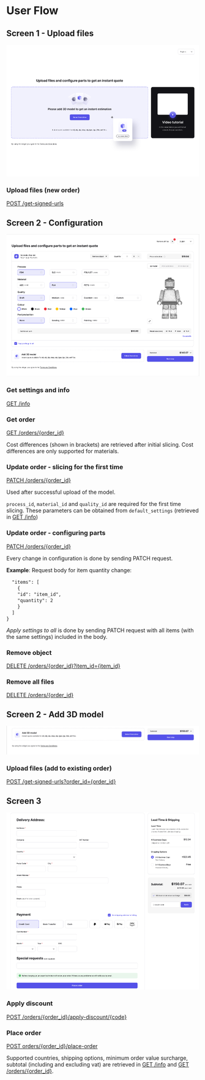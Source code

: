 # User Flow

## Screen 1 - Upload files

![screen1](./screens/screen1.png)

### Upload files (new order)
[POST /get-signed-urls](../reference/ctq-widget-api.v1.yaml/paths/~1get-signed-urls/post)

## Screen 2 - Configuration

![screen2-1](./screens/screen2-1.png)

### Get settings and info

[GET /info](../reference/ctq-widget-api.v1.yaml/paths/~1info/get)

### Get order

[GET /orders/{order_id}](../reference/ctq-widget-api.v1.yaml/paths/~1orders~1%7Border_id%7D/get)

Cost differences (shown in brackets) are retrieved after initial slicing. Cost differences are only supported for materials.

### Update order - slicing for the first time

[PATCH /orders/{order_id}](../reference/ctq-widget-api.v1.yaml/paths/~1orders~1%7Border_id%7D/patch)

Used after successful upload of the model. 

```process_id```, ```material_id``` and ```quality_id```
are required for the first time slicing. These parameters can be obtained from ```default_settings``` (retrieved in [GET /info](../reference/ctq-widget-api.v1.yaml/paths/~1info/get))

### Update order - configuring parts

[PATCH /orders/{order_id}](../reference/ctq-widget-api.v1.yaml/paths/~1orders~1%7Border_id%7D/patch)

Every change in configuration is done by sending PATCH request. 

**Example**: Request body for item quantity change:
```{
  "items": [
    {
    "id": "item_id",
    "quantity": 2
    }     
  ]
}
```

*Apply settings to all* is done by sending PATCH request with all items (with the same settings) included in the body.

### Remove object

[DELETE /orders/{order_id}?item_id={item_id}](../reference/ctq-widget-api.v1.yaml/paths/~1orders~1%7Border_id%7D/delete)

### Remove all files

[DELETE /orders/{order_id}](../reference/ctq-widget-api.v1.yaml/paths/~1orders~1%7Border_id%7D/delete)


## Screen 2 - Add 3D model

![screen2-2](./screens/screen2-2.png)

### Upload files (add to existing order)

[POST /get-signed-urls?order_id={order_id}](../reference/ctq-widget-api.v1.yaml/paths/~1get-signed-urls/post)


## Screen 3

![screen3](./screens/screen3.png)

### Apply discount

[POST /orders/{order_id}/apply-discount/{code}](../reference/ctq-widget-api.v1.yaml/paths/~1orders~1%7Border_id%7D~1apply-discount~1%7Bcode%7D/post)

### Place order

[POST orders/{order_id}/place-order](../reference/ctq-widget-api.v1.yaml/paths/~1orders~1%7Border_id%7D~1place-order/post)

Supported countries, shipping options, minimum order value surcharge, subtotal (including and excluding vat) are retrieved in [GET /info](../reference/ctq-widget-api.v1.yaml/paths/~1info/get) and [GET /orders/{order_id}](../reference/ctq-widget-api.v1.yaml/paths/~1orders~1%7Border_id%7D/get).
